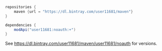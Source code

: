 ```groovy
repositories {
    maven {url = "https://dl.bintray.com/user11681/maven"}
}

dependencies {
    modApi("user11681:noauth:+")
}
```
See https://dl.bintray.com/user11681/maven/user11681/noauth for versions.

